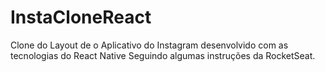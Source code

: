 # InstaCloneReact
Clone do Layout de o Aplicativo do Instagram desenvolvido com as tecnologias do React Native Seguindo algumas instruções da RocketSeat.
